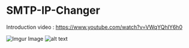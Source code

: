 # SMTP-IP-Changer

Introduction video : https://www.youtube.com/watch?v=VWqYQhIY6h0

![Imgur Image](https://gph.is/g/ajmK7vG.gif)
![alt text](https://media.giphy.com/media/f8QKzmzSKCt83qfbeP/giphy.gif)
